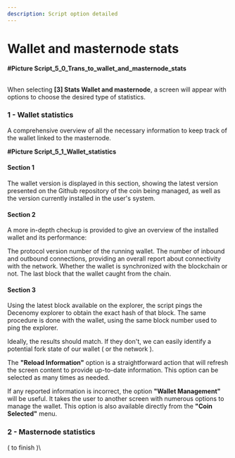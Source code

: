 ```yaml
---
description: Script option detailed
---
```


# Wallet and masternode stats

**#Picture Script\_5\_0\_Trans\_to\_wallet\_and\_masternode\_stats**

\
When selecting **\[3] Stats Wallet and masternode**, a screen will appear with options to choose the desired type of statistics.

### 1 - Wallet statistics

A comprehensive overview of all the necessary information to keep track of the wallet linked to the masternode.

**#Picture Script\_5\_1\_Wallet\_statistics**

#### Section 1

The wallet version is displayed in this section, showing the latest version presented on the Github repository of the coin being managed, as well as the version currently installed in the user's system.

#### Section 2

A more in-depth checkup is provided to give an overview of the installed wallet and its performance:

The protocol version number of the running wallet. The number of inbound and outbound connections, providing an overall report about connectivity with the network. Whether the wallet is synchronized with the blockchain or not. The last block that the wallet caught from the chain.

#### Section 3

Using the latest block available on the explorer, the script pings the Decenomy explorer to obtain the exact hash of that block. The same procedure is done with the wallet, using the same block number used to ping the explorer.

Ideally, the results should match. If they don't, we can easily identify a potential fork state of our wallet ( or the network ).

The **"Reload Information"** option is a straightforward action that will refresh the screen content to provide up-to-date information. This option can be selected as many times as needed.

If any reported information is incorrect, the option **"Wallet Management"** will be useful. It takes the user to another screen with numerous options to manage the wallet. This option is also available directly from the **"Coin Selected"** menu.

### 2 - Masternode statistics

( to finish )\
